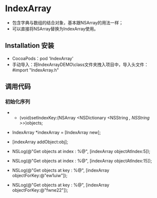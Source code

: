# IndexArray

* 包含字典与数组的结合对象，基本跟NSArray的用法一样；
* 可以直接将NSArray替换为IndexArray使用。

## Installation 安装

* CocoaPods：pod 'IndexArray'
* 手动导入：将IndexArrayDEMO\class文件夹拽入项目中，导入头文件：#import "IndexArray.h"

## 调用代码

### 初始化序列
* + (void)setIndexKey:(NSArray <NSDictionary <NSString *, NSString *>*>*)objects;

* IndexArray *indexArray = [IndexArray new];
* [indexArray addObject:obj];

* NSLog(@"Get objects at index : %@", [indexArray objectAtIndex:5]);
* NSLog(@"Get objects at index : %@", [indexArray objectAtIndex:15]);

* NSLog(@"Get objects at key : %@", [indexArray objectForKey:@"ew1uiw"]);
* NSLog(@"Get objects at key : %@", [indexArray objectForKey:@"fwne22"]);

